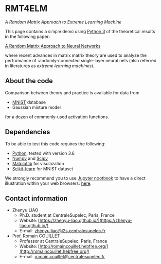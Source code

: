 # RMT4ELM
*A Random Matrix Approach to Extreme Learning Machine*

This page contains a simple demo using [Python 3](https://www.python.org/) of the theoretical results  in the following paper:

 [A Random Matrix Approach to Neural Networks](https://128.84.21.199/abs/1702.05419)
 
 where recent advances in matrix matrix theory are used to analyze the performance of randomly-connected single-layer neural nets (also referred in literatures as *extreme learning machines*). 
 
## About the code
 Comparison between theory and practice is available for data from
 
 * [MNIST](http://yann.lecun.com/exdb/mnist/) database
 * Gaussian mixture model

for a dozen of commonly-used activation functions.

## Dependencies
To be able to test this code requires the following:

* [Python](https://www.python.org/): tested with version 3.6
* [Numpy](http://www.numpy.org/) and [Scipy](https://www.scipy.org/)
* [Matplotlib](http://matplotlib.org/) for visulazation
* [Scikit-learn](http://scikit-learn.org/stable/) for MNIST dataset
 
We strongly recommend you to use [Jupyter nootbook](http://jupyter.org/) to have a direct illustration within your web browsers: [here](http://nbviewer.jupyter.org/github/Zhenyu-LIAO/RMT4ELM/blob/master/RMT4ELM.ipynb).
 
## Contact information
* Zhenyu LIAO
	* Ph.D. student at CentraleSupelec, Paris, France
	* Website: [https://zhenyu-liao.github.io/](https://zhenyu-liao.github.io/)
	* E-mail: [zhenyu.liao@l2s.centralesupelec.fr](mailto:zhenyu.liao@l2s.centralesupelec.fr)
* Prof. Romain COUILLET
	* Professor at CentraleSupelec, Paris, France
	* Website: [http://romaincouillet.hebfree.org/](http://romaincouillet.hebfree.org/)
	*  E-mail: [romain.couillet@centralesupelec.fr](mailto:romain.couillet@centralesupelec.fr)


